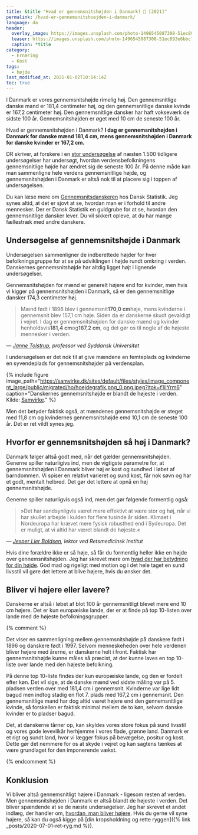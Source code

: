 ```yaml
---
title: &title "Hvad er gennemsnitshøjden i Danmark? 📏 [2021]"
permalink: /hvad-er-gennemsnitshoejden-i-danmark/
language: da
header:
  overlay_image: https://images.unsplash.com/photo-1496545087308-51ec893e6bbc?ixid=MXwxMjA3fDB8MHxwaG90by1wYWdlfHx8fGVufDB8fHw%3D&ixlib=rb-1.2.1&auto=format&fit=crop&w=1950&q=80
  teaser: https://images.unsplash.com/photo-1496545087308-51ec893e6bbc?ixid=MXwxMjA3fDB8MHxwaG90by1wYWdlfHx8fGVufDB8fHw%3D&ixlib=rb-1.2.1&auto=format&fit=crop&w=400&q=80
  caption: *title
category:
  - Ernæring
  - Kost
tags:
  - højde
last_modified_at: 2021-01-02T10:14:14Z
toc: true
---
```


I Danmark er vores gennemsnitshøjde rimelig høj. Den gennemsnitlige danske mand er 181,4 centimeter høj, og den gennemsnitlige danske kvinde er 167,2 centimeter høj. Den gennemsnitlige dansker har haft vokseværk de sidste 100 år. Gennemsnitshøjden er øget med 10 cm de seneste 100 år.

Hvad er gennemsnitshøjden i Danmark? **I dag er gennemsnitshøjden i Danmark for danske mænd 181,4 cm, mens gennemsnitshøjden i Danmark for danske kvinder er 167,2 cm.**

DR skriver, at forskere i en [stor undersøgelse](https://www.dr.dk/nyheder/viden/danske-maend-og-kvinder-er-blandt-verdens-hoejeste) af næsten 1.500 tidligere undersøgelser har undersøgt, hvordan verdensbefolkningens gennemsnitlige højde har ændret sig de seneste 100 år. På denne måde kan man sammenligne hele verdens gennemsnitlige højde, og gennemsnitshøjden i Danmark er altså nok til at placere sig i toppen af undersøgelsen. 

Du kan læse mere om [Gennemsnitsdanskeren](https://www.dst.dk/da/Statistik/Publikationer/gennemsnitsdanskeren) hos Dansk Statistik. Jeg synes altid, at det er sjovt at se, hvordan man er i forhold til andre mennesker. Der er Dansk Statistik en guldgrube for at se, hvordan den gennemsnitlige dansker lever. Du vil sikkert opleve, at du har mange fællestræk med andre danskere.

## Undersøgelse af gennemsnitshøjde i Danmark

Undersøgelsen sammenligner de indberettede højder for hver befolkningsgruppe for at se på udviklingen i højde rundt omkring i verden. Danskernes gennemsnitshøjde har altdig ligget højt i lignende undersøgelser.

Gennemsnitshøjden for mænd er generelt højere end for kvinder, men hvis vi kigger på gennemsnitshøjden i Danmark, så er den gennemsnitlige dansker 174,3 centimeter høj.

> Mænd født i 1896 blev i gennemsnit**170,0 cm**høje, mens kvinderne i gennemsnit blev 157,1 cm høje. Siden da er danskerne skudt gevaldigt i vejret. I dag er gennemsnitshøjden for danske mænd og kvinder henholdsvis**181,4 cm**og**167,2 cm**, og det gør os til nogle af de højeste mennesker i verden.

— <cite>[Janne Tolstrup](https://www.sdu.dk/da/sif/ugens_tal/35_2016), professor ved Syddansk Universitet</cite>

I undersøgelsen er det nok til at give mændene en femteplads og kvinderne en syvendeplads for gennemsnitshøjder på verdensplan.

{% include figure image_path="https://samvirke.dk/sites/default/files/styles/image_component_large/public/migrated/ho/hoejdegrafik.png_0.png.jpeg?itok=f1iIYrm6" caption="Danskernes gennemsnitshøjde er blandt de højeste i verden. Kilde: [Samvirke](https://samvirke.dk/artikler/danskerne-er-blandt-de-hoejeste-i-verden)." %}

Men det betyder faktisk også, at mændenes gennemsnitshøjde er steget med 11,8 cm og kvindernes gennemsnitshøjde emd 10,1 cm de seneste 100 år. Det er ret vildt synes jeg.

## Hvorfor er gennemsnitshøjden så høj i Danmark?

Danmark følger altså godt med, når det gælder gennemsnitshøjden. Generne spiller naturligivs ind, men de vigtigste parametre for, at gennemsnitshøjden i Danmark bliver høj er kost og sundhed i løbet af barndommen. Vi spiser en relativt varieret og sund kost, får nok søvn og har et godt, mentalt helbred. Det gør det lettere at opnå en høj gennemsnitshøjde.

Generne spiller naturligvis også ind, men det gør følgende formentlig også:

> »Det har sandsynligvis været mere effektivt at være stor og høj, når vi har skullet arbejde i kulden for flere tusinde år siden. Klimaet i Nordeuropa har krævet mere fysisk robusthed end i Sydeuropa. Det er muligt, at vi altid har været blandt de højeste.«

— <cite>[Jesper Lier Boldsen](https://samvirke.dk/artikler/danskerne-er-blandt-de-hoejeste-i-verden), lektor ved Retsmedicinsk Institut</cite>

Hvis dine forældre ikke er så høje, så får du formentlig heller ikke en højde over gennemsnitshøjden. Jeg har skrevet mere om [hvad der har betydning for din højde](/hvordan-bliver-jeg-hojere/). God mad og rigeligt med motion og i det hele taget en sund livsstil vil gøre det lettere at blive højere, hvis du ønsker det.

## Bliver vi højere eller lavere?

Danskerne er altså i løbet af blot 100 år gennemsnitligt blevet mere end 10 cm højere. Det er kun europæiske lande, der er at finde på top 10-listen over lande med de højeste befolkningsgrupper.

{% comment %}

Det viser en sammenligning mellem gennemsnitshøjde på danskere født i 1896 og danskere født i 1997. Selvom menneskeheden over hele verdenen bliver højere med årerne, er danskerne helt i front. Faktisk har gennemsnitshøjde kunne måles så præcist, at der kunne laves en top 10-liste over lande med den højeste befolkning.

På denne top 10-liste findes der kun europæiske lande, og den er fordelt efter køn. Det vil sige, at de danske mænd ved sidste måling var på 5. pladsen verden over med 181,4 cm i gennemsnit. Kvinderne var lige lidt bagud men indtog stadig en flot 7. plads med 167,2 cm i gennemsnit. Den gennemsnitlige mand har dog altid været højere end den gennemsnitlige kvinde, så forskellen er faktisk minimal mellem de to køn, selvom danske kvinder er to pladser bagud.

Det, at danskerne tårner op, kan skyldes vores store fokus på sund livsstil og vores gode levevilkår herhjemme i vores flade, grønne land. Danmark er et rigt og sundt land, hvor vi lægger fokus på bevægelse, positur og kost. Dette gør det nemmere for os at skyde i vejret og kan sagtens tænkes at være grundlaget for den imponerende vækst.

{% endcomment %}

## Konklusion

Vi bliver altså gennemsnitligt højere i Danmark - ligesom resten af verden. Men gennemsnitshøjden i Danmark er altså blandt de højeste i verden. Det bliver spændende at se de næste undersøgelser. Jeg har skrevet et andet indlæg, der handler om, [hvordan, man bliver højere](/hvordan-bliver-jeg-hojere/). Hvis du gerne vil syne højere, så kan du også kigge på [din kropsholdning og rette ryggen]({% link _posts/2020-07-01-ret-ryg.md %}).
